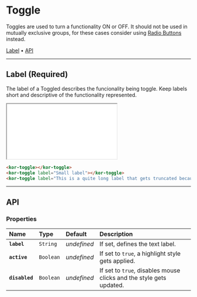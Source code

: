 # Toggle

Toggles are used to turn a functionality ON or OFF. It should not be used in mutually exclusive groups, for these cases consider using [Radio Buttons](components/radio-button) instead.

[Label](components/toggle#label-(required)) • [API](components/toggle#api)

---

## Label (Required)

The label of a Toggled describes the funcionality being toggle. Keep labels short and descriptive of the functionality represented.

<iframe src="./assets/docs/components/toggle/label.html"></iframe>

```html
<kor-toggle></kor-toggle>
<kor-toggle label="Small label"></kor-toggle>
<kor-toggle label="This is a quite long label that gets truncated because of its length"></kor-toggle>
```

---

## API

### Properties

| Name | Type | Default | Description |
| :-- | :-- | :-- | :-- |
| **`label`** | `String` | _undefined_ | If set, defines the text label. |
| **`active`** | `Boolean` | _undefined_ | If set to `true`, a highlight style gets applied. |
| **`disabled`** | `Boolean` | _undefined_ | If set to `true`, disables mouse clicks and the style gets updated. |